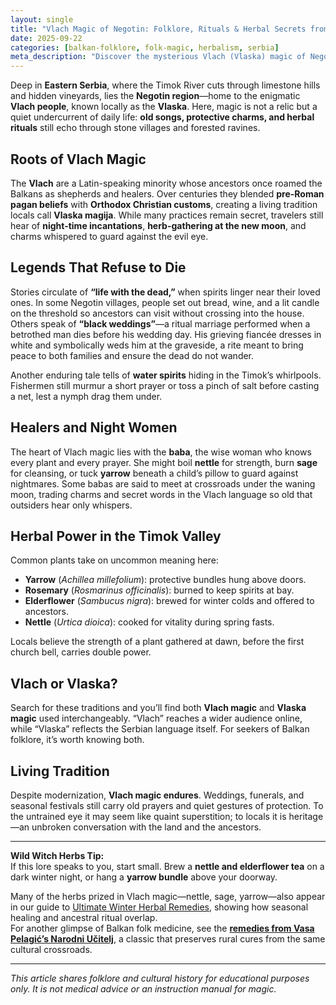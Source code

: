 ```yaml
---
layout: single
title: "Vlach Magic of Negotin: Folklore, Rituals & Herbal Secrets from Eastern Serbia"
date: 2025-09-22
categories: [balkan-folklore, folk-magic, herbalism, serbia]
meta_description: "Discover the mysterious Vlach (Vlaska) magic of Negotin, Serbia—ancient rituals, true legends, protective herbs, and timeless Balkan folklore."
---
```


Deep in **Eastern Serbia**, where the Timok River cuts through limestone hills and hidden vineyards, lies the **Negotin region**—home to the enigmatic **Vlach people**, known locally as the **Vlaska**. Here, magic is not a relic but a quiet undercurrent of daily life: **old songs, protective charms, and herbal rituals** still echo through stone villages and forested ravines.

## Roots of Vlach Magic

The **Vlach** are a Latin-speaking minority whose ancestors once roamed the Balkans as shepherds and healers. Over centuries they blended **pre-Roman pagan beliefs** with **Orthodox Christian customs**, creating a living tradition locals call **Vlaska magija**. While many practices remain secret, travelers still hear of **night-time incantations**, **herb-gathering at the new moon**, and charms whispered to guard against the evil eye.

## Legends That Refuse to Die

Stories circulate of **“life with the dead,”** when spirits linger near their loved ones. In some Negotin villages, people set out bread, wine, and a lit candle on the threshold so ancestors can visit without crossing into the house. Others speak of **“black weddings”**—a ritual marriage performed when a betrothed man dies before his wedding day. His grieving fiancée dresses in white and symbolically weds him at the graveside, a rite meant to bring peace to both families and ensure the dead do not wander.

Another enduring tale tells of **water spirits** hiding in the Timok’s whirlpools. Fishermen still murmur a short prayer or toss a pinch of salt before casting a net, lest a nymph drag them under.

## Healers and Night Women

The heart of Vlach magic lies with the **baba**, the wise woman who knows every plant and every prayer. She might boil **nettle** for strength, burn **sage** for cleansing, or tuck **yarrow** beneath a child’s pillow to guard against nightmares. Some babas are said to meet at crossroads under the waning moon, trading charms and secret words in the Vlach language so old that outsiders hear only whispers.

## Herbal Power in the Timok Valley

Common plants take on uncommon meaning here:

* **Yarrow** (*Achillea millefolium*): protective bundles hung above doors.  
* **Rosemary** (*Rosmarinus officinalis*): burned to keep spirits at bay.  
* **Elderflower** (*Sambucus nigra*): brewed for winter colds and offered to ancestors.  
* **Nettle** (*Urtica dioica*): cooked for vitality during spring fasts.  

Locals believe the strength of a plant gathered at dawn, before the first church bell, carries double power.

## Vlach or Vlaska?

Search for these traditions and you’ll find both **Vlach magic** and **Vlaska magic** used interchangeably. “Vlach” reaches a wider audience online, while “Vlaska” reflects the Serbian language itself. For seekers of Balkan folklore, it’s worth knowing both.

## Living Tradition

Despite modernization, **Vlach magic endures**. Weddings, funerals, and seasonal festivals still carry old prayers and quiet gestures of protection. To the untrained eye it may seem like quaint superstition; to locals it is heritage—an unbroken conversation with the land and the ancestors.

---

**Wild Witch Herbs Tip:**  
If this lore speaks to you, start small. Brew a **nettle and elderflower tea** on a dark winter night, or hang a **yarrow bundle** above your doorway.

Many of the herbs prized in Vlach magic—nettle, sage, yarrow—also appear in our guide to [Ultimate Winter Herbal Remedies](/winter-herbal-remedies-cold-prevention/), showing how seasonal healing and ancestral ritual overlap.  
For another glimpse of Balkan folk medicine, see the **[remedies from Vasa Pelagić’s Narodni Učitelj](pelagicev-narodni-ucitelj-balkan-remedies)**, a classic that preserves rural cures from the same cultural crossroads.


---

*This article shares folklore and cultural history for educational purposes only. It is not medical advice or an instruction manual for magic.*
